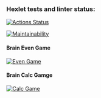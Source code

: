 ### Hexlet tests and linter status:
[![Actions Status](https://github.com/alinali87/python-project-lvl1/actions/workflows/hexlet-check.yml/badge.svg)](https://github.com/alinali87/python-project-lvl1/actions)

[![Maintainability](https://codeclimate.com/github/alinali87/python-project-lvl1/badges/gpa.svg)](https://codeclimate.com/github/alinali87/python-project-lvl1)


#### Brain Even Game
[![Even Game](https://asciinema.org/a/WxSiQogPF9mJMHhN9PVo9u3tT.svg)](https://asciinema.org/a/WxSiQogPF9mJMHhN9PVo9u3tT)


#### Brain Calc Gamge
[![Calc Game](https://asciinema.org/a/GgeXuUAv7U865dl09tGqWCMav.svg)](https://asciinema.org/a/GgeXuUAv7U865dl09tGqWCMav)